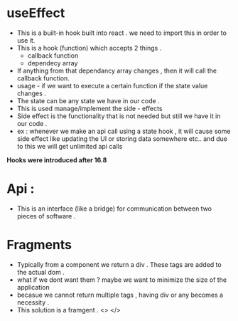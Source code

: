 # useEffect

- This is a built-in hook built into react . we need to import this in order to use it.
- This is a hook (function) which accepts 2 things . 
   - callback function
   - dependecy array
- If anything from that dependancy array changes , then it will call the callback function.
- usage - if we want to execute a certain function if the state value changes .
- The state can be any state we have in our code .
- This is used manage/implement the side - effects
- Side effect is the functionality that is not needed but still we have it in our code . 
- ex : whenever we make an api call using a state hook , it will
cause some side effect like updating the UI or storing data somewhere etc.. and due to this we will get unlimited api calls 


**Hooks were introduced after 16.8**

# Api : 
- This is an interface (like a bridge) for communication between two pieces of software . 


# Fragments 
- Typically from a component we return a div . These tags are added to the actual dom .
- what if we dont want them ? maybe we want to minimize the size of the application
- becasue we cannot return multiple tags , having div or any becomes a necessity .
- This solution is a framgent . <> </>